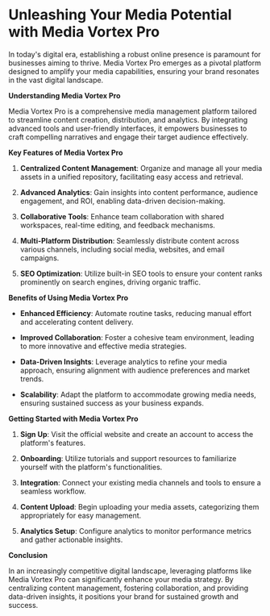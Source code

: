 # Unleashing Your Media Potential with Media Vortex Pro

In today's digital era, establishing a robust online presence is paramount for businesses aiming to thrive. Media Vortex Pro emerges as a pivotal platform designed to amplify your media capabilities, ensuring your brand resonates in the vast digital landscape.

**Understanding Media Vortex Pro**

Media Vortex Pro is a comprehensive media management platform tailored to streamline content creation, distribution, and analytics. By integrating advanced tools and user-friendly interfaces, it empowers businesses to craft compelling narratives and engage their target audience effectively.

**Key Features of Media Vortex Pro**

1. **Centralized Content Management**: Organize and manage all your media assets in a unified repository, facilitating easy access and retrieval.

2. **Advanced Analytics**: Gain insights into content performance, audience engagement, and ROI, enabling data-driven decision-making.

3. **Collaborative Tools**: Enhance team collaboration with shared workspaces, real-time editing, and feedback mechanisms.

4. **Multi-Platform Distribution**: Seamlessly distribute content across various channels, including social media, websites, and email campaigns.

5. **SEO Optimization**: Utilize built-in SEO tools to ensure your content ranks prominently on search engines, driving organic traffic.

**Benefits of Using Media Vortex Pro**

- **Enhanced Efficiency**: Automate routine tasks, reducing manual effort and accelerating content delivery.

- **Improved Collaboration**: Foster a cohesive team environment, leading to more innovative and effective media strategies.

- **Data-Driven Insights**: Leverage analytics to refine your media approach, ensuring alignment with audience preferences and market trends.

- **Scalability**: Adapt the platform to accommodate growing media needs, ensuring sustained success as your business expands.

**Getting Started with Media Vortex Pro**

1. **Sign Up**: Visit the official website and create an account to access the platform's features.

2. **Onboarding**: Utilize tutorials and support resources to familiarize yourself with the platform's functionalities.

3. **Integration**: Connect your existing media channels and tools to ensure a seamless workflow.

4. **Content Upload**: Begin uploading your media assets, categorizing them appropriately for easy management.

5. **Analytics Setup**: Configure analytics to monitor performance metrics and gather actionable insights.

**Conclusion**

In an increasingly competitive digital landscape, leveraging platforms like Media Vortex Pro can significantly enhance your media strategy. By centralizing content management, fostering collaboration, and providing data-driven insights, it positions your brand for sustained growth and success.